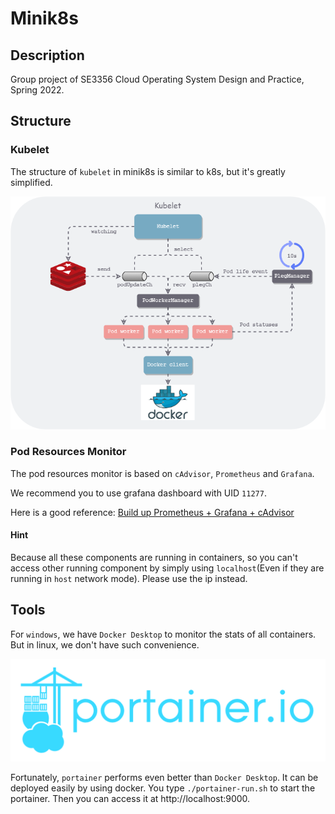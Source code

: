 # Minik8s

## Description

Group project of SE3356 Cloud Operating System Design and Practice, Spring 2022.

## Structure

### Kubelet

The structure of `kubelet` in minik8s is similar to k8s, but it's greatly simplified.

![Our kubelet](./readme-images/kubelet.png)

### Pod Resources Monitor

The pod resources monitor is based on `cAdvisor`, `Prometheus` and `Grafana`.

We recommend you to use grafana dashboard with UID `11277`.

Here is a good reference: [Build up Prometheus + Grafana + cAdvisor](https://blog.51cto.com/jiachuanlin/2538983)

#### Hint

Because all these components are running in containers, so you can't access other running component by simply
using `localhost`(Even if they are running in `host` network mode).
Please use the ip instead.

## Tools

For `windows`, we have `Docker Desktop` to monitor the stats of all containers.
But in linux, we don't have such convenience.

![Portainer](./readme-images/portainer.png)

Fortunately, `portainer` performs even better than `Docker Desktop`.
It can be deployed easily by using docker. You type `./portainer-run.sh` to start the portainer.
Then you can access it at http://localhost:9000.
